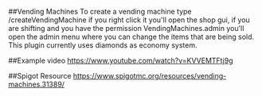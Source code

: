 ##Vending Machines
To create a vending machine type /createVendingMachine if you right click it you'll open the shop gui, if you are shifting and you have the permission VendingMachines.admin you'll open the admin menu where you can change the items that are being sold.
This plugin currently uses diamonds as economy system.

##Example video
https://www.youtube.com/watch?v=KVVEMTFtj9g

##Spigot Resource
https://www.spigotmc.org/resources/vending-machines.31389/
